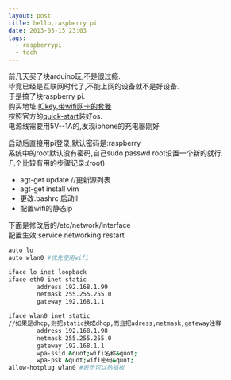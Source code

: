 ```yaml
---
layout: post
title: hello,raspberry pi
date: 2013-05-15 23:03
tags:
  - raspberrypi
  - tech
---
```


前几天买了块arduino玩,不是很过瘾.  
毕竟已经是互联网时代了,不能上网的设备就不是好设备.  
于是搞了块raspberry pi.  
购买地址:[ICkey,带wifi网卡的套餐](http://www.ickey.cn/)  
按照官方的[quick-start](http://www.raspberrypi.org/quick-start-guide)装好os.  
电源线需要用5V--1A的,发现iphone的充电器刚好  

启动后直接用pi登录,默认密码是:raspberry  
系统中的root默认没有密码,自己sudo passwd root设置一个新的就行.  
几个比较有用的步骤记录:(root)  

- agt-get update //更新源列表
- agt-get install vim
- 更改.bashrc 启动ll
- 配置wifi的静态ip  

下面是修改后的/etc/network/interface  
配置生效:service networking restart  

```sh
auto lo
auto wlan0 #优先使用wifi

iface lo inet loopback
iface eth0 inet static
        address 192.168.1.99
        netmask 255.255.255.0
        gateway 192.168.1.1

iface wlan0 inet static
//如果是dhcp,则把static换成dhcp,而且把adress,netmask,gateway注释
        address 192.168.1.98
        netmask 255.255.255.0
        gateway 192.168.1.1
        wpa-ssid &quot;wifi名称&quot;
        wpa-psk &quot;wifi密码&quot;
allow-hotplug wlan0 #表示可以热插拔
```